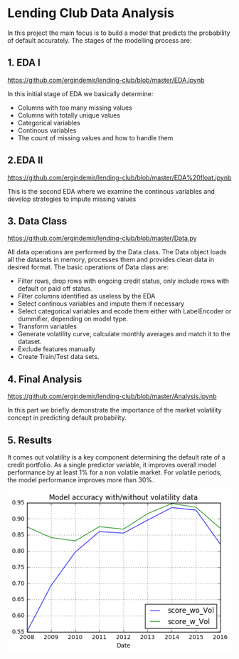 # Lending Club Data Analysis
In this project the main focus is to build a model that predicts the probability of default accurately.
The stages of the modelling process are:

## 1. EDA I
https://github.com/ergindemir/lending-club/blob/master/EDA.ipynb

In this initial stage of EDA we basically determine:
* Columns with too many missing values
* Columns with totally unique values
* Categorical variables
* Continous variables
* The count of missing values and how to handle them

## 2.EDA II
https://github.com/ergindemir/lending-club/blob/master/EDA%20float.ipynb

This is the second EDA where we examine the continous variables and develop strategies to impute missing values

## 3. Data Class
https://github.com/ergindemir/lending-club/blob/master/Data.py

All data operations are performed by the Data class.
The Data object loads all the datasets in memory, processes them and provides clean data in desired format.
The basic operations of Data class are:
* Filter rows, drop rows with ongoing credit status, only include rows with default or paid off status.
* Filter columns identified as useless by the EDA
* Select continous variables and impute them if necessary
* Select categorical variables and ecode them either with LabelEncoder or dummifier, depending on model type.
* Transform variables
* Generate volatility curve, calculate monthly averages and match it to the dataset.
* Exclude features manually
* Create Train/Test data sets.

## 4. Final Analysis
https://github.com/ergindemir/lending-club/blob/master/Analysis.ipynb

In this part we briefly demonstrate the importance of the market volatility concept in predicting default probability.

## 5. Results
It comes out volatility is a key component determining the default rate of a credit portfolio.
As a single predictor variable, it improves overall model performance by at least 1% for a non volatile market.
For volatile periods, the model performance improves more than 30%.

![Alt](https://github.com/ergindemir/lending-club/blob/master/model%20performance.png "Model Performance")

